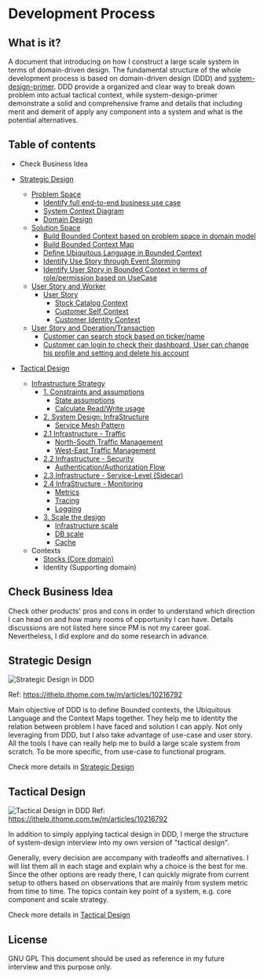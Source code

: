 # Development Process

## What is it?

A document that introducing on how I construct a large scale system in terms of domain-driven design. The fundamental structure of the whole development process is based on domain-driven design (DDD) and [system-design-primer](https://github.com/donnemartin/system-design-primer). DDD provide a organized and clear way to break down problem into actual tactical context, while system-design-primer demonstrate a solid and comprehensive frame and details that including merit and demerit of apply any component into a system and what is the potential alternatives.

## Table of contents

- Check Business Idea
- [Strategic Design](strategic_degisn.md)

  - [Problem Space](strategic_degisn.md#problem-space)
    - [Identify full end-to-end business use case](strategic_degisn.md#identify-full-end-to-end-business-use-case)
    - [System Context Diagram](strategic_degisn.md#system-context-diagram)
    - [Domain Design](strategic_degisn.md#solution-space)
  - [Solution Space](strategic_degisn.md#solution-space)
    - [Build Bounded Context based on problem space in domain model](strategic_degisn.md#bounded-context)
    - [Build Bounded Context Map](strategic_degisn.md#bounded-context-map)
    - [Define Ubiquitous Language in Bounded Context](strategic_degisn.md#ubiquitous-language-in-bounded-context)
    - [Identify Use Story through Event Storming](strategic_degisn.md#identify-use-story-through-event-storming)
    - [Identify User Story in Bounded Context in terms of role/permission based on UseCase](strategic_degisn.md#identify-user-story-in-bounded-context-in-terms-of-role)
  - [User Story and Worker](strategic_degisn.md#user-story-and-worker)
    - [User Story](strategic_degisn.md#user-story)
      - [Stock Catalog Context](strategic_degisn.md#stock-catalog-context)
      - [Customer Self Context](strategic_degisn.md#customer-self-context)
      - [Customer Identity Context](strategic_degisn.md#customer-identity-context)
  - [User Story and Operation/Transaction](strategic_degisn.md#user-story-and-operation/transaction-mapping)
    - [Customer can search stock based on ticker/name](strategic_degisn.md#Customer-can-search-stock-based-on-ticker)
    - [Customer can login to check their dashboard, User can change his profile and setting and delete his account](strategic_degisn.md#Customer-can-login-to-check-their-dashboard,-User-can-change-his-profile-and-setting-and-delete-his-account)

- [Tactical Design](tactical_design.md)
  - [Infrastructure Strategy](tactical_design.md#infrastructure-strategy)
    - [1. Constraints and assumptions](tactical_design.md#1.-constraints-and-assumptions)
      - [State assumptions](tactical_design.md#state-assumptions)
      - [Calculate Read/Write usage](tactical_design.md#calculate-read/Write-usage)
    - [2. System Design: InfraStructure](tactical_design.md#2.-system-design:-infraStructure)
      - [Service Mesh Pattern](tactical_design.md#service-mesh-pattern)
    - [2.1 Infrastructure - Traffic](tactical_design.md#2.1-infrastructure---traffic)
      - [North-South Traffic Management](tactical_design.md#north-South-traffic-management)
      - [West-East Traffic Management](tactical_design.md#west-East-traffic-management)
    - [2.2 Infrastructure - Security](tactical_design.md#2.2-infrastructure---security)
      - [Authentication/Authorization Flow](tactical_design.md#Authentication/Authorization-flow)
    - [2.3 Infrastructure - Service-Level (Sidecar)](tactical_design.md#2.3-infrastructure---sidecar)
    - [2.4 InfraStructure - Monitoring](tactical_design.md#2.4-infraStructure---monitoring)
      - [Metrics](tactical_design.md#metrics)
      - [Tracing](tactical_design.md#tracing)
      - [Logging](tactical_design.md#logging)
    - [3. Scale the design](tactical_design.md#3.-scale-the-design)
      - [Infrastructure scale](tactical_design.md#infrastructure-scale)
      - [DB scale](tactical_design.md#db-scale)
      - [Cache](tactical_design.md#cache)
  - Contexts
    - [Stocks (Core domain)](/stock_context.md)
    - Identity (Supporting domain)

## Check Business Idea

Check other products' pros and cons in order to understand which direction I can head on and how many rooms of opportunity I can have. Details discussions are not listed here since PM is not my career goal. Nevertheless, I did explore and do some research in advance.

## Strategic Design

![Strategic Design in DDD](https://drive.google.com/uc?export=view&id=19-pno17L98jpnhwYyRZShlt5ZhUlZDgN&sz=w300-h50)

Ref: https://ithelp.ithome.com.tw/m/articles/10216792

Main objective of DDD is to define Bounded contexts, the Ubiquitous Language and the Context Maps together. They help me to identity the relation between problem I have faced and solution I can apply. Not only leveraging from DDD, but I also take advantage of use-case and user story. All the tools I have can really help me to build a large scale system from scratch. To be more specific, from use-case to functional program.

Check more details in [Strategic Design](strategic_degisn.md)

## Tactical Design

![Tactical Design in DDD](https://drive.google.com/uc?id=1jaJUP7Az5St4nsyedx14y4zhHN25uUTN&sz=w300)
Ref: https://ithelp.ithome.com.tw/m/articles/10216792

In addition to simply applying tactical design in DDD, I merge the structure of system-design interview into my own version of "tactical design".

Generally, every decision are accompany with tradeoffs and alternatives. I will list them all in each stage and explain why a choice is the best for me. Since the other options are ready there, I can quickly migrate from current setup to others based on observations that are mainly from system metric from time to time. The topics contain key point of a system, e.g. core component and scale strategy.

Check more details in [Tactical Design](tactical_design.md)

## License

GNU GPL
This document should be used as reference in my future interview and this purpose only.
